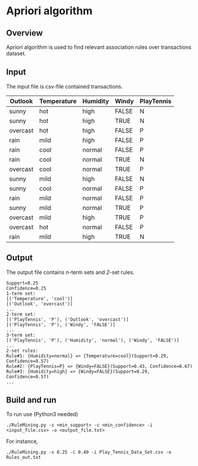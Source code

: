 # Apriori algorithm

## Overview
Apriori algorithm  is used to find relevant association rules over transactions dataset.

## Input
The input file is csv-file contained transactions. 

Outlook|Temperature|Humidity|Windy |PlayTennis
-------|-----------|--------|-------|----------
sunny  |hot        |high    |FALSE |N
sunny|hot|high|TRUE|N
overcast|hot|high|FALSE|P
rain|mild|high|FALSE|P
rain|cool|normal|FALSE|P
rain|cool|normal|TRUE|N
overcast|cool|normal|TRUE|P
sunny|mild|high|FALSE|N
sunny|cool|normal|FALSE|P
rain|mild|normal|FALSE|P
sunny|mild|normal|TRUE|P
overcast|mild|high|TRUE|P
overcast|hot|normal|FALSE|P
rain|mild|high|TRUE|N

## Output
The output file contains _n_-term sets and _2_-set rules.
```
Support=0.25
Confidence=0.25
1-term set:
[('Temperature', 'cool')]
[('Outlook', 'overcast')]
...
2-term set:
[('PlayTennis', 'P'), ('Outlook', 'overcast')]
[('PlayTennis', 'P'), ('Windy', 'FALSE')]
...
3-term set:
[('PlayTennis', 'P'), ('Humidity', 'normal'), ('Windy', 'FALSE')]
...
2-set rules:
Rule#1: {Humidity=normal} => {Temperature=cool}(Support=0.29, Confidence=0.57)
Rule#2: {PlayTennis=P} => {Windy=FALSE}(Support=0.43, Confidence=0.67)
Rule#3: {Humidity=high} => {Windy=FALSE}(Support=0.29, Confidence=0.57)
...
```

## Build and run
To run use (Python3 needed)
```
./RuleMining.py -s <min_support> -c <min_confidence> -i <input_file.csv> -o <output_file.txt>
```
For instance,
```
./RuleMining.py -s 0.25 -c 0.40 -i Play_Tennis_Data_Set.csv -o Rules_out.txt
```
